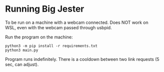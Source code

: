 # Running Big Jester

To be run on a machine with a webcam connected.
Does NOT work on WSL, even with the webcam passed through usbpid.

Run the program on the machine:
```
python3 -m pip install -r requirements.txt
python3 main.py
```

Program runs indefinitely. There is a cooldown between two link requests (5 sec, can adjust).